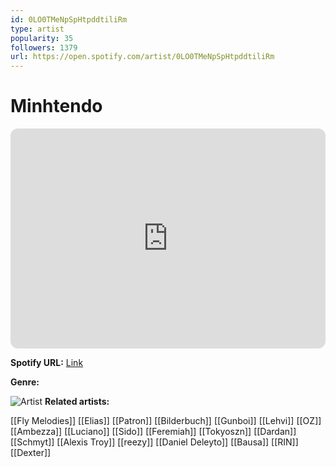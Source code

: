```yaml
---
id: 0LO0TMeNpSpHtpddtiliRm
type: artist
popularity: 35
followers: 1379
url: https://open.spotify.com/artist/0LO0TMeNpSpHtpddtiliRm
---
```

# Minhtendo

<iframe style="border-radius:12px" src="https://open.spotify.com/embed/artist/0LO0TMeNpSpHtpddtiliRm" width="100%" height="352" frameBorder="0" allowfullscreen="" allow="autoplay; clipboard-write; encrypted-media; fullscreen; picture-in-picture" loading="lazy"></iframe>

**Spotify URL:** [Link](https://open.spotify.com/artist/0LO0TMeNpSpHtpddtiliRm)

**Genre:** 

![Artist](https://i.scdn.co/image/ab67616d0000b27391d29f76e021a2bbe9257f58)
**Related artists:**

[[Fly Melodies]]
[[Elias]]
[[Patron]]
[[Bilderbuch]]
[[Gunboi]]
[[Lehvi]]
[[OZ]]
[[Ambezza]]
[[Luciano]]
[[Sido]]
[[Feremiah]]
[[Tokyoszn]]
[[Dardan]]
[[Schmyt]]
[[Alexis Troy]]
[[reezy]]
[[Daniel Deleyto]]
[[Bausa]]
[[RIN]]
[[Dexter]]
